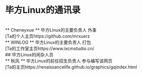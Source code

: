 # 毕方Linux的通讯录

<br>
** Cheneyxue ** 毕方Linux的主要负责人 外事 
<br>
[Ta的个人主页https://github.com/mrxuerz
<br>
** WINLOG **    毕方Linux的主要负责人 打包 
<br>
[Ta的工作室主页https://www.ixcmstudio.cn/
<br>
## 毕方Linux的闲杂人员
<br>
** 秋风 ** 毕方Linux的前任招生负责人 参与编写该网页 
<br>
[Ta的主页https://renaissancelife.github.io/graphics/gqindex.html
